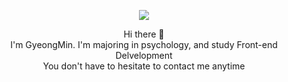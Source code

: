 <p align="center">
  <img src="https://item.kakaocdn.net/do/9b7b3f4b6511d6f1d5425ee7893b1f329f5287469802eca457586a25a096fd31"><br/>
<p>

<p align="center">
Hi there 👋</br>
I'm GyeongMin. I'm majoring in psychology, and study Front-end Delvelopment</br>
You don't have to hesitate to contact me anytime
</p>
